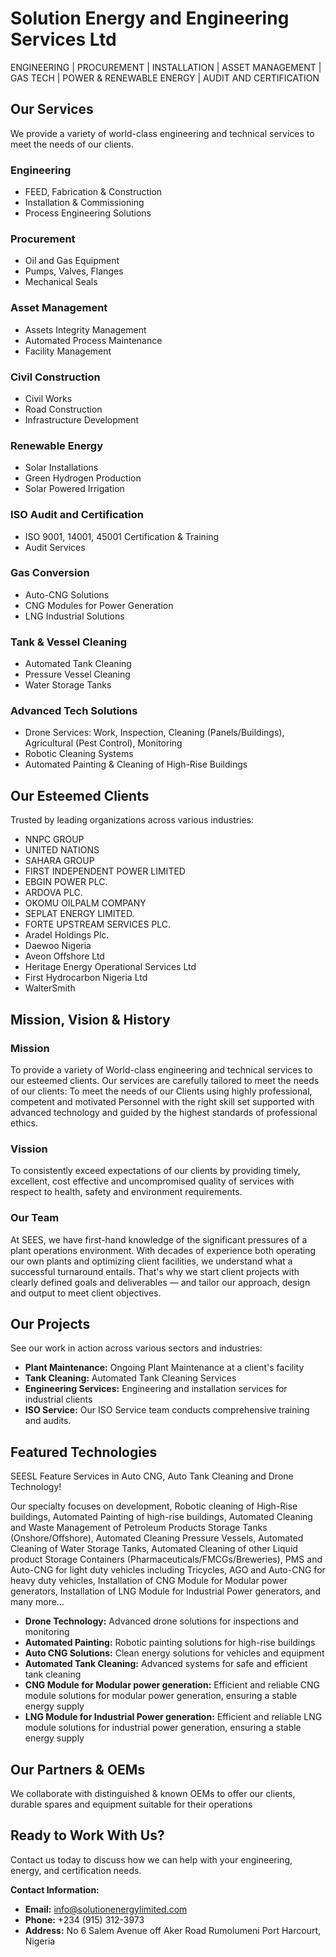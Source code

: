 # Solution Energy and Engineering Services Ltd

ENGINEERING | PROCUREMENT | INSTALLATION | ASSET MANAGEMENT | GAS TECH | POWER & RENEWABLE ENERGY | AUDIT AND CERTIFICATION

## Our Services
We provide a variety of world-class engineering and technical services to meet the needs of our clients.

### Engineering
*   FEED, Fabrication & Construction
*   Installation & Commissioning
*   Process Engineering Solutions

### Procurement
*   Oil and Gas Equipment
*   Pumps, Valves, Flanges
*   Mechanical Seals

### Asset Management
*   Assets Integrity Management
*   Automated Process Maintenance
*   Facility Management

### Civil Construction
*   Civil Works
*   Road Construction
*   Infrastructure Development

### Renewable Energy
*   Solar Installations
*   Green Hydrogen Production
*   Solar Powered Irrigation

### ISO Audit and Certification
*   ISO 9001, 14001, 45001 Certification & Training
*   Audit Services

### Gas Conversion
*   Auto-CNG Solutions
*   CNG Modules for Power Generation
*   LNG Industrial Solutions

### Tank & Vessel Cleaning
*   Automated Tank Cleaning
*   Pressure Vessel Cleaning
*   Water Storage Tanks

### Advanced Tech Solutions
*   Drone Services: Work, Inspection, Cleaning (Panels/Buildings), Agricultural (Pest Control), Monitoring
*   Robotic Cleaning Systems
*   Automated Painting & Cleaning of High-Rise Buildings

## Our Esteemed Clients
Trusted by leading organizations across various industries:
*   NNPC GROUP
*   UNITED NATIONS
*   SAHARA GROUP
*   FIRST INDEPENDENT POWER LIMITED
*   EBGIN POWER PLC.
*   ARDOVA PLC.
*   OKOMU OILPALM COMPANY
*   SEPLAT ENERGY LIMITED.
*   FORTE UPSTREAM SERVICES PLC.
*   Aradel Holdings Plc.
*   Daewoo Nigeria
*   Aveon Offshore Ltd
*   Heritage Energy Operational Services Ltd
*   First Hydrocarbon Nigeria Ltd
*   WalterSmith

## Mission, Vision & History

### Mission
To provide a variety of World-class engineering and technical services to our esteemed clients. Our services are carefully tailored to meet the needs of our clients: To meet the needs of our Clients using highly professional, competent and motivated Personnel with the right skill set supported with advanced technology and guided by the highest standards of professional ethics.

### Vission
To consistently exceed expectations of our clients by providing timely, excellent, cost effective and uncompromised quality of services with respect to health, safety and environment requirements.

### Our Team
At SEES, we have first-hand knowledge of the significant pressures of a plant operations environment. With decades of experience both operating our own plants and optimizing client facilities, we understand what a successful turnaround entails. That's why we start client projects with clearly defined goals and deliverables — and tailor our approach, design and output to meet client objectives.

## Our Projects
See our work in action across various sectors and industries:

*   **Plant Maintenance:** Ongoing Plant Maintenance at a client's facility
*   **Tank Cleaning:** Automated Tank Cleaning Services
*   **Engineering Services:** Engineering and installation services for industrial clients
*   **ISO Service:** Our ISO Service team conducts comprehensive training and audits.

## Featured Technologies
SEESL Feature Services in Auto CNG, Auto Tank Cleaning and Drone Technology!

Our specialty focuses on development, Robotic cleaning of High-Rise buildings, Automated Painting of high-rise buildings, Automated Cleaning and Waste Management of Petroleum Products Storage Tanks (Onshore/Offshore), Automated Cleaning Pressure Vessels, Automated Cleaning of Water Storage Tanks, Automated Cleaning of other Liquid product Storage Containers (Pharmaceuticals/FMCGs/Breweries), PMS and Auto-CNG for light duty vehicles including Tricycles, AGO and Auto-CNG for heavy duty vehicles, Installation of CNG Module for Modular power generators, Installation of LNG Module for Industrial Power generators, and many more...

*   **Drone Technology:** Advanced drone solutions for inspections and monitoring
*   **Automated Painting:** Robotic painting solutions for high-rise buildings
*   **Auto CNG Solutions:** Clean energy solutions for vehicles and equipment
*   **Automated Tank Cleaning:** Advanced systems for safe and efficient tank cleaning
*   **CNG Module for Modular power generation:** Efficient and reliable CNG module solutions for modular power generation, ensuring a stable energy supply
*   **LNG Module for Industrial Power generation:** Efficient and reliable LNG module solutions for industrial power generation, ensuring a stable energy supply

## Our Partners & OEMs
We collaborate with distinguished & known OEMs to offer our clients, durable spares and equipment suitable for their operations

## Ready to Work With Us?
Contact us today to discuss how we can help with your engineering, energy, and certification needs.

**Contact Information:**
*   **Email:** info@solutionenergylimited.com
*   **Phone:** +234 (915) 312-3973
*   **Address:** No 6 Salem Avenue off Aker Road Rumolumeni Port Harcourt, Nigeria